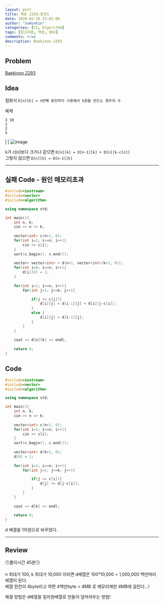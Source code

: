 ```yaml
---
layout: post
title: 백준 2293:동전1
date: 2020-02-26 23:01:00
author: "SeWonKim"
categories: [CS, Algorithm]
tags: [알고리즘, 백준, BOJ]
comments: true
description: Baekjoon 2293
---
```


## Problem

[Baekjoon 2293](https://www.acmicpc.net/problem/2293)

## Idea

점화식 `D[n][k] = n번째 동전까지 사용해서 k원을 만드는 경우의 수`


예제
```
3 10
1
2
5
```
| <!--  |   n   | c[n]  |  k=0  |  k=1  |  k=2  |  k=3  |  k=4  |  k=5  |  k=6  |  k=7  |  k=8  |  k=9  | k=10 |
| :---: | :---: | :---: | :---: | :---: | :---: | :---: | :---: | :---: | :---: | :---: | :---: | :---: |
|   0   |   0   |   1   |   0   |   0   |   0   |   0   |   0   |   0   |   0   |   0   |   0   |   0   |
|   1   |   1   |   1   |   1   |   1   |   1   |   1   |   1   |   1   |   1   |   1   |   1   |   1   |
|   2   |   2   |   1   |   1   |   2   |   2   |   3   |   3   |   4   |   4   |   5   |   5   |   6   |
|   3   |   5   |   1   |   1   |   2   |   2   |   3   |   4   |   5   |   6   |   7   |   8   |  10   | -->  |
![image](https://user-images.githubusercontent.com/30452963/75652825-69a1fa80-5c9f-11ea-8fec-e9ac07662eb6.png)



k가 c[n]보다 크거나 같으면 `D[n][k] = D[n-1][k] + D[n][k-c[n]]`    
그렇지 않으면 `D[n][k] = D[n-1][k]`

---

## 실패 Code - 원인 메모리초과
```cpp
#include<iostream>
#include<vector>
#include<algorithm>

using namespace std;

int main(){
	int n, k;
	cin >> n >> k;
	
	vector<int> c(n+1, 0);	
	for(int i=1; i<=n; i++){
		cin >> c[i];
	}
	sort(c.begin(), c.end());
	
	vector< vector<int> > d(n+1, vector<int>(k+1, 0));
	for(int i=0; i<=n; i++){
		d[i][0] = 1;
	}
	
	for(int i=1; i<=n; i++){
		for(int j=1; j<=k; j++){

			if(j >= c[i]){
				d[i][j] = d[i-1][j] + d[i][j-c[i]];
			}
			else {
				d[i][j] = d[i-1][j];
			}
		}
	}
	
	cout << d[n][k] << endl;
	
	return 0;
}
```

## Code 
```cpp
#include<iostream>
#include<vector>
#include<algorithm>

using namespace std;

int main(){
	int n, k;
	cin >> n >> k;
	
	vector<int> c(n+1, 0);	
	for(int i=1; i<=n; i++){
		cin >> c[i];
	}
	sort(c.begin(), c.end());
	
	vector<int> d(k+1, 0);
	d[0] = 1;
	
	for(int i=1; i<=n; i++){
		for(int j=1; j<=k; j++){

			if(j >= c[i]){
				d[j] += d[j-c[i]];
			}
		}
	}
	
	cout << d[k] << endl;
	
	return 0;
}
```
d 배열을 1차원으로 바꾸었다.

---

## Review

🕒풀이시간 45분🕒 

n 최대가 100, k 최대가 10,000 이라면 d배열은 100*10,000 = 1,000,000 백만따리 배열이 된다.     
배열 한칸이 4byte라고 하면 4백만byte = 4MB 로 메모리제한 4MB에 걸린다...!


해결 방법은 d배열을 일차원배열로 만들어 덮어씌우는 방법!

